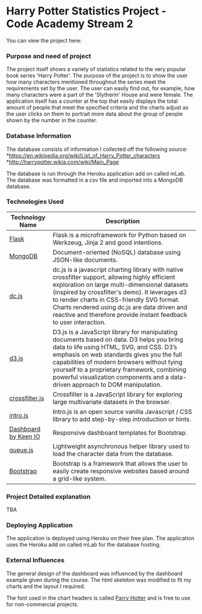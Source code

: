 # Harry Potter Statistics Project - Code Academy Stream 2

You can view the project here: 

### Purpose and need of project

The project itself shows a variety of statistics related to the very popular book series 'Harry Potter'.
The purpose of the project is to show the user how many characters mentioned throughout the series meet 
the requirements set by the user. The user can easily find out, for example, how many characters were a
part of the 'Slytherin' House and were female. The application itself has a counter at the top that easily
displays the total amount of people that meet the specified criteria and the charts adjust as the user clicks
on them to portrait more data about the group of people shown by the number in the counter.

### Database Information

The database consists of information I collected off the following source:
*https://en.wikipedia.org/wiki/List_of_Harry_Potter_characters
*http://harrypotter.wikia.com/wiki/Main_Page

The database is run through the Heroku application add on called mLab. The database was formatted in a csv file and
imported into a MongoDB database. 

### Technologies Used
Technology Name | Description
------------ | -------------
[Flask](http://flask.pocoo.org/) | Flask is a microframework for Python based on Werkzeug, Jinja 2 and good intentions.
[MongoDB](https://www.mongodb.com/) | Document-oriented (NoSQL) database using JSON-like documents.
[dc.js](https://dc-js.github.io/dc.js/) | dc.js is a javascript charting library with native crossfilter support, allowing highly efficient exploration on large multi-dimensional datasets (inspired by crossfilter's demo). It leverages d3 to render charts in CSS-friendly SVG format. Charts rendered using dc.js are data driven and reactive and therefore provide instant feedback to user interaction.
[d3.js](https://d3js.org/) | D3.js is a JavaScript library for manipulating documents based on data. D3 helps you bring data to life using HTML, SVG, and CSS. D3’s emphasis on web standards gives you the full capabilities of modern browsers without tying yourself to a proprietary framework, combining powerful visualization components and a data-driven approach to DOM manipulation.
[crossfilter.js](http://square.github.io/crossfilter/) | Crossfilter is a JavaScript library for exploring large multivariate datasets in the browser. 
[intro.js](https://introjs.com/) | Intro.js is an open source vanilla Javascript / CSS library to add step-by-step introduction or hints.
[Dashboard by Keen IO](https://keen.github.io/dashboards/)|  Responsive dashboard templates for Bootstrap.
[queue.js](https://d3js.org/) |  Lightweight asynchronous helper library used to load the character data from the database.
[Bootstrap](https://getbootstrap.com/) | Bootstrap is a framework that allows the user to easily create responsive websites based around a grid-like system.


### Project Detailed explanation

TBA

### Deploying Application

The application is deployed using Heroku on their free plan. The application uses the Heroku add on called mLab for the database
hosting.


### External Influences

The general design of the dashboard was influenced by the dashboard example given during the course. The html skeleton 
was modified to fit my charts and the layout I required.

The font used in the chart headers is called [Parry Hotter](http://www.1001fonts.com/parry-hotter-font.html) and is free
to use for non-commercial projects.

